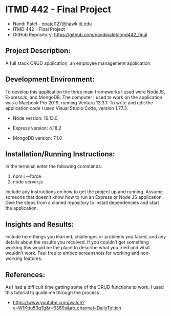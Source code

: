 # ITMD 442 - Final Project

- Nandi Patel - npatel127@hawk.iit.edu
- ITMD 442 - Final Project
- GitHub Repository: https://github.com/nandipatel/itmd442_final

## Project Description:

A full stack CRUD application, an employee management application.

## Development Environment:

To develop this application the three main frameworks I used were NodeJS, ExpressJs, and MongoDB. The computer I used to work on the application was a Macbook Pro 2019, running Ventura 13.3.1. To write and edit the application code I used Visual Studio Code, version 1.77.3.

- Node version: 16.13.0

- Express version: 4.18.2

- MongoDB version: 7.1.0

## Installation/Running Instructions:

In the terminal enter the following commands:

1. npm i --force
2. node server.js

Include any instructions on how to get the project up and running. Assume someone that doesn’t know how to run an Express or Node JS application. Give the steps from a cloned repository to install dependencies and start the application.

## Insights and Results:

Include here things you learned, challenges or problems you faced, and any details about the results you received. If you couldn’t get something working this would be the place to describe what you tried and what wouldn’t work. Feel free to embed screenshots for working and non-working features.

## References:

As I had a difficult time getting some of the CRUD functions to work, I used this tutorial to guide me through the process.

- https://www.youtube.com/watch?v=W1Kttu53qTg&t=6360s&ab_channel=DailyTuition
